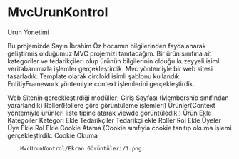 # MvcUrunKontrol
Urun Yonetimi

Bu projemizde Sayın İbrahim Öz hocamın bilgilerinden faydalanarak geliştirmiş olduğumuz MVC projemizi tanıtacağım. Bir ürün sınıfına ait
kategoriler ve tedarikçileri olup ürünün bilgilerinin olduğu kuzeyyeli isimli veritabanımızla işlemler gerçekleştirdik. Mvc yöntemiyle bir 
web sitesi tasarladık. Template olarak circloid isimli şablonu kullandık. EntitiyFramework yöntemiyle context işlemlerini gerçekleştirdik.

Web Sitenin gerçekleştirdiği modüller;
Giriş Sayfası (Membership sınıfından yararlandık)
Roller(Rollere göre görüntüleme işlemleri)
Ürünler(Context yöntemiyle ürünleri liste tipine atarak viewde görüntüledik.)
Ürün Ekle
Kategoiler
Kategori Ekle
Tedarikçiler
Tedarikçi ekle
Roller
Rol Ekle
Üyeler
Üye Ekle
Rol Ekle
Cookie Atama (Cookie sınıfıyla cookie tanıtıp okuma işlemi gerçekleştirdik.
Cookie Okuma


        MvcUrunKontrol/Ekran Görüntüleri/1.png
      
